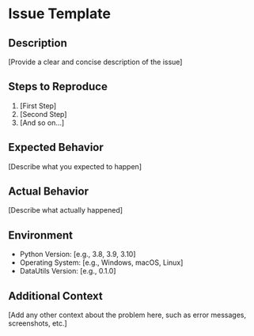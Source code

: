 # Issue Template

## Description

[Provide a clear and concise description of the issue]

## Steps to Reproduce

1. [First Step]
2. [Second Step]
3. [And so on...]

## Expected Behavior

[Describe what you expected to happen]

## Actual Behavior

[Describe what actually happened]

## Environment

- Python Version: [e.g., 3.8, 3.9, 3.10]
- Operating System: [e.g., Windows, macOS, Linux]
- DataUtils Version: [e.g., 0.1.0]

## Additional Context

[Add any other context about the problem here, such as error messages, screenshots, etc.]
